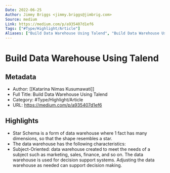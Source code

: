 ```yaml
---
Date: 2022-06-25
Author: Jimmy Briggs <jimmy.briggs@jimbrig.com>
Source: medium
Link: https://medium.com/p/a935407d1ef6
Tags: ["#Type/Highlight/Article"]
Aliases: ["Build Data Warehouse Using Talend", "Build Data Warehouse Using Talend"]
---
```

# Build Data Warehouse Using Talend

## Metadata
- Author: [[Katarina Nimas Kusumawati]]
- Full Title: Build Data Warehouse Using Talend
- Category: #Type/Highlight/Article
- URL: https://medium.com/p/a935407d1ef6

## Highlights
- Star Schema is a form of data warehouse where 1 fact has many dimensions, so that the shape resembles a star.
- The data warehouse has the following characteristics:
- Subject-Oriented: data warehouse created to meet the needs of a subject such as marketing, sales, finance, and so on. The data warehouse is used for decision support systems. Adjusting the data warehouse as needed can support decision making.
